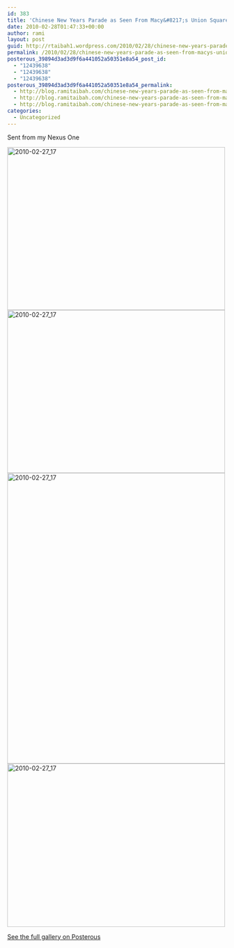 ```yaml
---
id: 383
title: 'Chinese New Years Parade as Seen From Macy&#8217;s Union Square, SF'
date: 2010-02-28T01:47:33+00:00
author: rami
layout: post
guid: http://rtaibah1.wordpress.com/2010/02/28/chinese-new-years-parade-as-seen-from-macys-union-square-sf
permalink: /2010/02/28/chinese-new-years-parade-as-seen-from-macys-union-square-sf/
posterous_39894d3ad3d9f6a441052a50351e8a54_post_id:
  - "12439638"
  - "12439638"
  - "12439638"
posterous_39894d3ad3d9f6a441052a50351e8a54_permalink:
  - http://blog.ramitaibah.com/chinese-new-years-parade-as-seen-from-macys-u
  - http://blog.ramitaibah.com/chinese-new-years-parade-as-seen-from-macys-u
  - http://blog.ramitaibah.com/chinese-new-years-parade-as-seen-from-macys-u
categories:
  - Uncategorized
---
```

Sent from my Nexus One

<div class='p_embed p_image_embed'>
  <a href="http://139.59.20.41/wp-content/uploads/2011/12/2010-02-27_17-43-12-scaled-1000.jpg"><img alt="2010-02-27_17" height="374" src="http://139.59.20.41/wp-content/uploads/2011/12/2010-02-27_17-43-12-scaled-1000.jpg?w=300" width="500" /></a><br /> <a href="http://rtaibah1.files.wordpress.com/2010/02/2010-02-27_17-41-42-scaled-1000.jpg"><img alt="2010-02-27_17" height="374" src="http://rtaibah1.files.wordpress.com/2010/02/2010-02-27_17-41-42-scaled-1000.jpg?w=300" width="500" /></a><br /> <a href="http://139.59.20.41/wp-content/uploads/2011/12/2010-02-27_17-34-35-scaled-1000.jpg"><img alt="2010-02-27_17" height="667" src="http://139.59.20.41/wp-content/uploads/2011/12/2010-02-27_17-34-35-scaled-1000.jpg?w=225" width="500" /></a><br /> <a href="http://139.59.20.41/wp-content/uploads/2011/12/2010-02-27_17-34-23-scaled-1000.jpg"><img alt="2010-02-27_17" height="375" src="http://139.59.20.41/wp-content/uploads/2011/12/2010-02-27_17-34-23-scaled-1000.jpg?w=300" width="500" /></a></p> 
  
  <div class='p_see_full_gallery'>
    <a href="http://blog.ramitaibah.com/chinese-new-years-parade-as-seen-from-macys-u">See the full gallery on Posterous</a>
  </div>
</div>